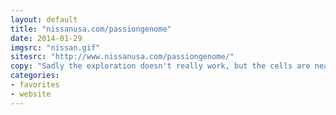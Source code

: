 ```yaml
---
layout: default
title: "nissanusa.com/passiongenome"
date: 2014-01-29
imgsrc: "nissan.gif"
sitesrc: "http://www.nissanusa.com/passiongenome/"
copy: "Sadly the exploration doesn't really work, but the cells are neat."
categories:
- favorites
- website
---
```


    
  
    

    
    